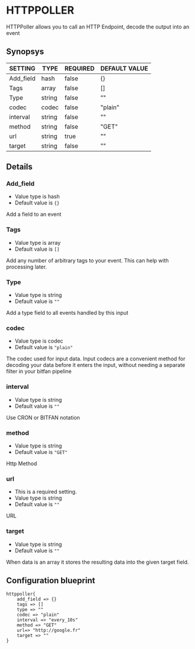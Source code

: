 # HTTPPOLLER
HTTPPoller allows you to call an HTTP Endpoint, decode the output into an event

## Synopsys


|  SETTING  |  TYPE  | REQUIRED | DEFAULT VALUE |
|-----------|--------|----------|---------------|
| Add_field | hash   | false    | {}            |
| Tags      | array  | false    | []            |
| Type      | string | false    | ""            |
| codec     | codec  | false    | "plain"       |
| interval  | string | false    | ""            |
| method    | string | false    | "GET"         |
| url       | string | true     | ""            |
| target    | string | false    | ""            |


## Details

### Add_field
* Value type is hash
* Default value is `{}`

Add a field to an event

### Tags
* Value type is array
* Default value is `[]`

Add any number of arbitrary tags to your event.
This can help with processing later.

### Type
* Value type is string
* Default value is `""`

Add a type field to all events handled by this input

### codec
* Value type is codec
* Default value is `"plain"`

The codec used for input data. Input codecs are a convenient method for decoding
your data before it enters the input, without needing a separate filter in your bitfan pipeline

### interval
* Value type is string
* Default value is `""`

Use CRON or BITFAN notation

### method
* Value type is string
* Default value is `"GET"`

Http Method

### url
* This is a required setting.
* Value type is string
* Default value is `""`

URL

### target
* Value type is string
* Default value is `""`

When data is an array it stores the resulting data into the given target field.



## Configuration blueprint

```
httppoller{
	add_field => {}
	tags => []
	type => ""
	codec => "plain"
	interval => "every_10s"
	method => "GET"
	url=> "http://google.fr"
	target => ""
}
```
